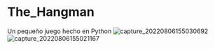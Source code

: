 # The_Hangman
Un pequeño juego hecho en Python
![capture_20220806155030692](https://user-images.githubusercontent.com/79333663/183265750-48a53055-b178-4363-b1d6-8ba91a662aeb.jpg)
![capture_20220806155021167](https://user-images.githubusercontent.com/79333663/183265752-7d2bdd40-143c-4989-97f3-fe93891d28a3.jpg)
